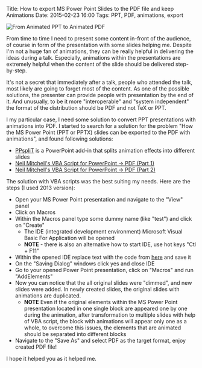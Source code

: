 Title: How to export MS Power Point Slides to the PDF file and keep Animations
Date: 2015-02-23 16:00
Tags: PPT, PDF, animations, export

![From Animated PPT to Animated PDF]({filename}../images/random/PPT-to-PDFwith-Animations.png)

From time to time I need to present some content in-front of the audience, of course in form of the presentation with some slides helping me. Despite I'm not a huge fan of animations, they can be really helpful in delivering the ideas during a talk. Especially, animations within the presentations are extremely helpful when the content of the slide should be delivered step-by-step.

It's not a secret that immediately after a talk, people who attended the talk, most likely are going to forget most of the content. As one of the possible solutions, the presenter can provide people with presentation by the end of it. And unusually, to be it more "interoperable" and "system independent" the format of the distribution should be PDF and not TeX or PPT.

I my particular case, I need some solution to convert PPT presentations with animations into PDF. I started to search for a solution for the problem "How the MS Power Point (PPT or PPTX) slides can be exported to the PDF with animations", and found following solutions:

* [PPspliT](http://www.dia.uniroma3.it/~rimondin/downloads.php) is a PowerPoint add-in that splits animation effects into different slides
* [Neil Mitchell's VBA Script for PowerPoint -> PDF (Part 1)](http://neilmitchell.blogspot.de/2007/11/creating-pdf-from-powerpoint-with.html)
* [Neil Mitchell's VBA Script for PowerPoint -> PDF (Part 2)](http://neilmitchell.blogspot.de/2007/11/powerpoint-pdf-part-2.html)

The solution with VBA scripts was the best suiting my needs. Here are the steps (I used 2013 version):

* Open your MS Power Point presentation and navigate to the "View" panel
* Click on Macros
* Within the Macros panel type some dummy name (like "test") and click on "Create"
    - The IDE (integrated development environment) Microsoft Visual Basic For Application will be opened
	- **NOTE** - there is also an alternative how to start IDE, use hot keys "Ctl + F11"
* Within the opened IDE replace text with the code from [here](http://neilmitchell.blogspot.de/2007/11/creating-pdf-from-powerpoint-with.html) and save it
* On the "Saving Dialog" windows click yes and close IDE
* Go to your opened Power Point presentation, click on "Macros" and run "AddElements"
* Now you can notice that the all original slides were "dimmed", and new slides were added. In newly created slides, the original slides with animations are duplicated.
    - **NOTE** Even if the original elements within the MS Power Point presentation located in one single block are appeared one by one during the animation, after transformation to multiple slides with help of VBA script, the block with animations will appear only one as a whole, to overcome this issues, the elements that are animated should be separated into different blocks
* Navigate to the "Save As" and select PDF as the target format, enjoy created PDF file!

I hope it helped you as it helped me.
